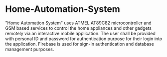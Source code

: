 # Home-Automation-System

"Home Automation System" uses ATMEL AT89C82 microcontroller and GSM based services to control the home appliances and other gadgets remotely via an interactive mobile application. The user shall be provided with personal ID and password for authentication purpose for their login into the application. Firebase is used for sign-in authentication and database management purposes.
